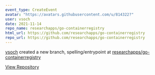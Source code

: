 ```yaml
---
event_type: CreateEvent
avatar: "https://avatars.githubusercontent.com/u/814322?"
user: vsoch
date: 2021-11-14
repo_name: researchapps/go-containerregistry
html_url: https://github.com/researchapps/go-containerregistry
repo_url: https://github.com/researchapps/go-containerregistry
---
```


<a href='https://github.com/vsoch' target='_blank'>vsoch</a> created a new branch, spelling/entrypoint at <a href='https://github.com/researchapps/go-containerregistry' target='_blank'>researchapps/go-containerregistry</a>

<a href='https://github.com/researchapps/go-containerregistry' target='_blank'>View Repository</a>